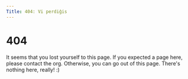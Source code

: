 ```yaml
---
Title: 404: Vi perdiĝis
---
```


# 404

It seems that you lost yourself to this page. If you expected a page here, please contact the org. Otherwise, you can go out of this page. There's nothing here, really! :)